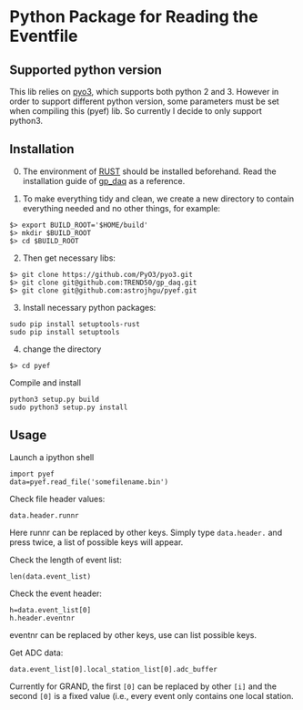 # Python Package for Reading the Eventfile

## Supported python version
This lib relies on [pyo3](https://github.com/PyO3/pyo3.git), which
supports both python 2 and 3. However in order to support different
python version, some parameters must be set when compiling this (pyef)
lib. So currently I decide to only support python3.

## Installation
0. The environment of [RUST](http://www.rust-lang.org) should be
installed beforehand. Read the installation guide of
[gp_daq](https://github.com/TREND50/gp_daq) as a reference.

1. To make everything tidy and clean, we create a new directory to contain
everything needed and no other things, for example:
```
$> export BUILD_ROOT='$HOME/build'
$> mkdir $BUILD_ROOT
$> cd $BUILD_ROOT
```

2. Then get necessary libs:
```
$> git clone https://github.com/PyO3/pyo3.git
$> git clone git@github.com:TREND50/gp_daq.git
$> git clone git@github.com:astrojhgu/pyef.git
```

3. Install necessary python packages:
```
sudo pip install setuptools-rust
sudo pip install setuptools
```

4. change the directory
```
$> cd pyef
```

Compile and install
```
python3 setup.py build
sudo python3 setup.py install
```

## Usage
Launch a ipython shell

```
import pyef
data=pyef.read_file('somefilename.bin')
```


Check file header values:
```
data.header.runnr
```
Here runnr can be replaced by other keys. Simply type ```data.header.```
and press <tab> twice, a list of possible keys will appear.

Check the length of event list:
```
len(data.event_list)
```

Check the event header:
```
h=data.event_list[0]
h.header.eventnr
```
eventnr can be replaced by other keys, use <tab> can list possible
keys.

Get ADC data:
```
data.event_list[0].local_station_list[0].adc_buffer
```
Currently for GRAND, the first ```[0]``` can be replaced by other ```[i]``` and
the second ```[0]``` is a fixed value (i.e., every event only
contains one local station.

